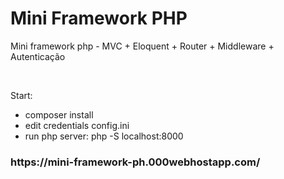 <h1>Mini Framework PHP</h1>
<p>
Mini framework php - MVC + Eloquent + Router + Middleware + Autenticação
</p>
<br>
<p>
Start: 
</p>
<ul>
<li>
composer install <br>
</li>
<li>
edit credentials config.ini <br>
</li>
<li>
run php server:
php -S localhost:8000
</li>
</ul>

<h3>https://mini-framework-ph.000webhostapp.com/</h3>
